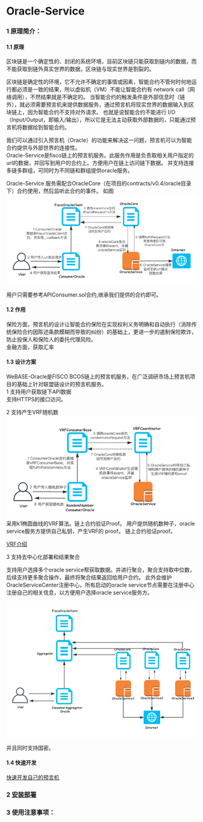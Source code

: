 # Oracle-Service
   
### 1 原理简介：
   
   
#### 1.1 原理
   
   区块链是一个确定性的、封闭的系统环境，目前区块链只能获取到链内的数据，而不能获取到链外真实世界的数据，区块链与现实世界是割裂的。
   
   区块链是确定性的环境，它不允许不确定的事情或因素，智能合约不管何时何地运行都必须是一致的结果，所以虚拟机（VM）不能让智能合约有 network call（网络调用），不然结果就是不确定的。
   当智能合约的触发条件是外部信息时（链外），就必须需要预言机来提供数据服务，通过预言机将现实世界的数据输入到区块链上，因为智能合约不支持对外请求。
   也就是说智能合约不能进行 I/O（Input/Output，即输入/输出），所以它是无法主动获取外部数据的，只能通过预言机将数据给到智能合约。
   
   我们可以通过引入预言机（Oracle）的功能来解决这一问题，预言机可以为智能合约提供与外部世界的连接性。  
   Oracle-Service是fisco链上的预言机服务。此服务作用是负责取相关用户指定的url的数据，并回写到用户的合约上。方便用户在链上访问链下数据。
   并支持连接多链多群组，可同时为不同链和群组提供oracle服务。
   
   Oracle-Service 服务需配合OracleCore（在项目的contracts/v0.4/oracle目录下）合约使用，然后监听此合约的事件。
   如图![oracle流程图](img/oracle.png)
   
   用户只需要参考APIConsumer.sol合约,继承我们提供的合约即可。
         
#### 1.2 作用

  保险方面，预言机的设计让智能合约保险在实现权利义务明确和自动执行（消除传统保险合约因陈述条款模糊而导致的纠纷）的基础上，更进一步的遏制保险欺诈，防止投保人和保险人的委托代理风险。  
  金融方面，获取汇率
  
#### 1.3 设计方案

  WeBASE-Oracle是FISCO BCOS链上的预言机服务，在广泛调研市场上预言机项目的基础上针对联盟链设计的预言机服务。  
  1 支持用户获取链下API数据       
   支持HTTPS的接口访问。  
   
  2 支持产生VRF随机数  
    ![VRF随机数生成流程图](img/vrf.png)
     采用k1椭圆曲线的VRF算法。链上合约验证Proof。
      用户提供随机数种子，oracle service服务方提供自己私钥，产生VRF的 proof。
      链上合约验证proof。
      
   [VRF介绍](./VRF.md)  
   
  3 支持去中心化部署和结果聚合
  
  支持用户选择多个oracle service帮获取数据。并进行聚合，聚合支持取中位数，后续支持更多聚合操作，最终将聚合结果返回给用户合约。
     此外会维护OracleServiceCenter注册中心，所有启动的oracle service节点需要在注册中心注册自己的相关信息，以方便用户选择oracle service服务方。  
   
   ![去中心化oracle原理图](img/distributedOracle.png)
     
  
  并且同时支持国密。
  
    
#### 1.4 快速开发  
   
   [快速开发自己的预言机](./develop.md)
   
   


### 2 [安装部署](./install.md)  

### 3 使用注意事项：

